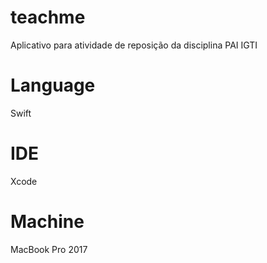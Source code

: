 # teachme
Aplicativo para atividade de reposição da disciplina PAI IGTI

# Language
Swift

# IDE
Xcode

# Machine
MacBook Pro 2017
